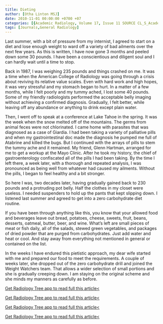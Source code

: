 ```yaml
---
title: Dieting
author: [Otha Linton MSJ]
date: 2010-11-01 00:00:00 +0700 +07
categories: [{Academic Radiology, Volume 17, Issue 11 SOURCE CL_S_AcademicRadiologyVolume17Issue11 1}]
tags: [Journals,General Radiology]
---
```

Last summer, with a bit of pressure from my internist, I agreed to start on a diet and lose enough weight to ward off a variety of bad ailments over the next few years. As this is written, I have now gone 3 months and peeled down some 30 pounds. I have been a conscientious and diligent soul and I can hardly wait until a time to stop.

Back in 1987, I was weighing 235 pounds and things crashed on me. It was a time when the American College of Radiology was going through a crisis about reviving its relative value scales. Even with hard work and high hopes, it was very stressful and my stomach began to hurt. In a matter of a few months, while I felt poorly and my tummy ached, I lost some 40 pounds. Some of my friendly radiologists performed the acceptable belly imaging without achieving a confirmed diagnosis. Gradually, I felt better, while leaving off any abundance or anything to drink except plain water.

Then, I went off to speak at a conference at Lake Tahoe in the spring. It was the week when the snow melted off of the mountains. The germs from animal feces were not chlorinated. I came home with parasites that was diagnosed as a case of Giardia. I had been taking a variety of palliative pills and when my gastrointestinal doc made the diagnosis he pumped me full of Atabrine and killed the bugs. But I continued with the arrays of pills to stem the tummy ache and it remained. My friend, Glenn Hartman, arranged for me to get a workup at the Mayo Clinic. After he took my history, the chief of gastroenterology confiscated all of the pills I had been taking. By the time I left there, a week later, with a thorough and repeated analysis, I was pronounced as being well from whatever had caused my ailments. Without the pills, I began to feel healthy and a bit stronger.

So here I was, two decades later, having gradually gained back to 230 pounds and a protruding pot belly. Half the clothes in my closet were useless. I needed suspenders to hold up the pants that kept slipping down. I listened last summer and agreed to get into a zero carbohydrate diet routine.

If you have been through anything like this, you know that your allowed food and beverages leave out bread, potatoes, cheese, sweets, fruit, beans, desserts, oatmeal, butter, beer, and wine. What’s left are small pieces of meat or fish daily, all of the salads, stewed green vegetables, and packages of dried powder that are purged from carbohydrates. Just add water and heat or cool. And stay away from everything not mentioned in general or contained on the list.

In the weeks I have endured this pietistic approach, my dear wife started with me and prepared our food to meet the requirements. A couple of weeks later, she dropped out of the zero carbohydrate drill and joined the Weight Watchers team. That allows a wider selection of small portions and she is gradually creeping down. I am staying on the original scheme and she minds my manners as carefully as before.

[Get Radiology Tree app to read full this article<](https://clinicalpub.com/app)

[Get Radiology Tree app to read full this article<](https://clinicalpub.com/app)

[Get Radiology Tree app to read full this article<](https://clinicalpub.com/app)

[Get Radiology Tree app to read full this article<](https://clinicalpub.com/app)